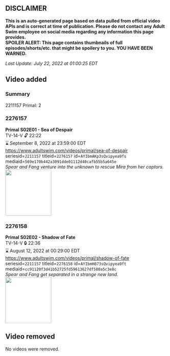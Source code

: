 ## DISCLAIMER
**This is an auto-generated page based on data pulled from official video APIs and is correct at time of publication. Please do not contact any Adult Swim employee on social media regarding any information this page provides.**  
**SPOILER ALERT: This page contains thumbnails of full episodes/shorts/etc. that might be spoilery to you. YOU HAVE BEEN WARNED.**  

_Last Update: July 22, 2022 at 01:00:25 EDT_
## Video added
### Summary
2211157 Primal: 2  
### 2276157
**Primal S02E01 - Sea of Despair**  
TV-14-V 🔓 22:22  
⌛ September 8, 2022 at 23:59:00 EDT  
https://www.adultswim.com/videos/primal/sea-of-despair  
seriesid=`2211157` titleid=`2276157` id=`AYIbmAKp3sQvipyea9fs` mediaid=`569e170b442a3091dde01112d40cafb55b5a645e`  
_Spear and Fang venture into the unknown to rescue Mira from her captors._  
<a href="https://media.cdn.adultswim.com/uploads/20220720/thumbnails/2_22720831482-Primal_011_SeaOfDespair.png"><img src="https://media.cdn.adultswim.com/uploads/20220720/thumbnails/2_22720831482-Primal_011_SeaOfDespair.png" height="144px" /></a>
### 2276158
**Primal S02E02 - Shadow of Fate**  
TV-14-V 🔒 22:36  
⌛ August 12, 2022 at 00:29:00 EDT  
https://www.adultswim.com/videos/primal/shadow-of-fate  
seriesid=`2211157` titleid=`2276158` id=`AYIbmH873sQvipyea9ft` mediaid=`cc91120f3d41b52725fd59613627df580a5c3e8c`  
_Spear and Fang get separated in a strange new land._  
<a href="https://media.cdn.adultswim.com/uploads/20220720/thumbnails/2_22720832274-Primal_012_ShadowOfFate.png"><img src="https://media.cdn.adultswim.com/uploads/20220720/thumbnails/2_22720832274-Primal_012_ShadowOfFate.png" height="144px" /></a>
## Video removed
No videos were removed.  
